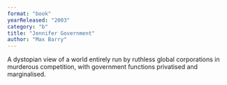 ```yaml
---
format: "book"
yearReleased: "2003"
category: "b"
title: "Jennifer Government"
author: "Max Barry"
---
```

A dystopian view of a  world entirely run by ruthless global corporations in murderous competition,  with government functions privatised and marginalised.